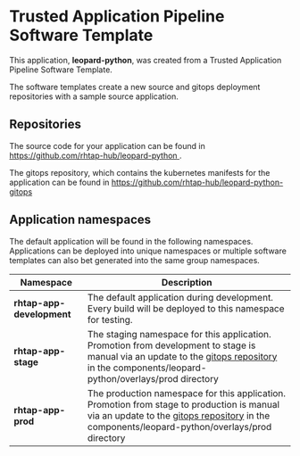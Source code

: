 # Trusted Application Pipeline Software Template

This application, **leopard-python**, was created from a Trusted Application Pipeline Software Template.

The software templates create a new source and gitops deployment repositories with a sample source application. 

## Repositories

The source code for your application can be found in [https://github.com/rhtap-hub/leopard-python ](https://github.com/rhtap-hub/leopard-python ).
 
The gitops repository, which contains the kubernetes manifests for the application can be found in 
[https://github.com/rhtap-hub/leopard-python-gitops ](https://github.com/rhtap-hub/leopard-python-gitops ) 

## Application namespaces 

The default application will be found in the following namespaces. Applications can be deployed into unique namespaces or multiple software templates can also bet generated into the same group namespaces.  

|  Namespace   |  Description   |  
| -------- | -------- |   
| **rhtap-app-development** | The default application during development. Every build will be deployed to this namespace for testing. | 
| **rhtap-app-stage** | The staging namespace for this application. Promotion from development to stage is manual via an update to the [gitops repository](https://github.com/rhtap-hub/leopard-python-gitops ) in the components/leopard-python/overlays/prod directory |  
| **rhtap-app-prod** | The production namespace for this application. Promotion from stage to production is manual via an update to the [gitops repository](https://github.com/rhtap-hub/leopard-python-gitops ) in the components/leopard-python/overlays/prod directory | 